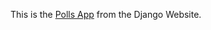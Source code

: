 This is the [Polls App](https://docs.djangoproject.com/en/2.0/intro/tutorial01/) from the Django Website.  
